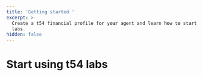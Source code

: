 ```yaml
---
title: 'Getting started '
excerpt: >-
  Create a t54 financial profile for your agent and learn how to start using t54
  labs.
hidden: false
---
```

# Start using t54 labs